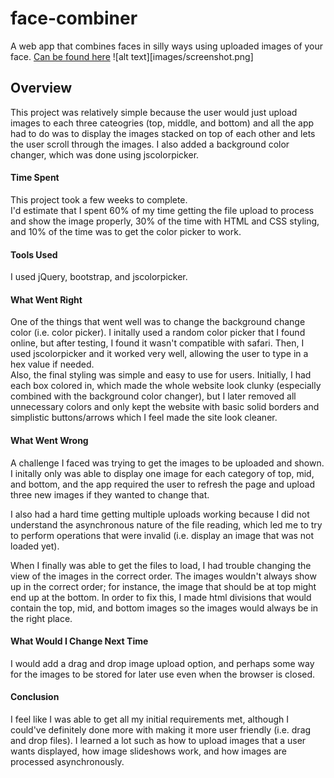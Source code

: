 # face-combiner
A web app that combines faces in silly ways using uploaded images of your face.
[Can be found here](https://facecombiner.000webhostapp.com/)
![alt text][images/screenshot.png]

## Overview
This project was relatively simple because the user would just upload images to each three cateogries (top, middle, and bottom) and all the app had to do was to display the images stacked on top of each other and lets the user scroll through the images. I also added a background color changer, which was done using jscolorpicker. 

#### Time Spent
This project took a few weeks to complete.  
I'd estimate that I spent 60% of my time getting the file upload to process and show the image properly, 30% of the time with HTML and CSS styling, and 10% of the time was to get the color picker to work.

#### Tools Used
I used jQuery, bootstrap, and jscolorpicker. 

#### What Went Right
One of the things that went well was to change the background change color (i.e. color picker). I initally used a random color picker that I found online, but after testing, I found it wasn't compatible with safari. Then, I used jscolorpicker and it worked very well, allowing the user to type in a hex value if needed.  
Also, the final styling was simple and easy to use for users. Initially, I had each box colored in, which made the whole website look clunky (especially combined with the background color changer), but I later removed all unnecessary colors and only kept the website with basic solid borders and simplistic buttons/arrows which I feel made the site look cleaner. 

#### What Went Wrong
A challenge I faced was trying to get the images to be uploaded and shown. I initally only was able to display one image for each category of top, mid, and  bottom, and the app required the user to refresh the page and upload three new images if they wanted to change that.  

I also had a hard time getting multiple uploads working because I did not understand the asynchronous nature of the file reading, which led me to try to perform operations that were invalid (i.e. display an image that was not loaded yet).  

When I finally was able to get the files to load, I had trouble changing the view of the images in the correct order. The images wouldn't always show up in the correct order; for instance, the image that should be at top might end up at the bottom. In order to fix this, I made html divisions that would contain the top, mid, and bottom images so the images would always be in the right place. 

#### What Would I Change Next Time
I would add a drag and drop image upload option, and perhaps some way for the images to be stored for later use even when the browser is closed.

#### Conclusion
I feel like I was able to get all my initial requirements met, although I could've definitely done more with making it more user friendly (i.e. drag and drop files). I learned a lot such as how to upload images that a user wants displayed, how image slideshows work, and how images are processed asynchronously.
